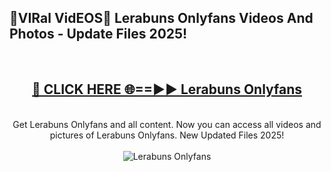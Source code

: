 <h2>🔴VIRal VidEOS🔴 Lerabuns Onlyfans Videos And Photos - Update Files 2025!</h2>
<br>
<div align="center">
<h2><a href="https://virallinks.top/odZfE0" rel="nofollow">🔴 CLICK HERE 🌐==►► Lerabuns Onlyfans</a></h2>
<br>
Get Lerabuns Onlyfans and all content. Now you can access all videos and pictures of Lerabuns Onlyfans. New Updated Files 2025!
<br>
<br>
<a href="https://virallinks.top/odZfE0" rel="nofollow" data-target="animated-image.originalLink"><img src="https://i.imgur.com/dJHk4Zq.gif)" alt="Lerabuns Onlyfans" style="max-width: 100%; display: inline-block;" data-target="animated-image.originalImage"></a>
</div>
<br>
